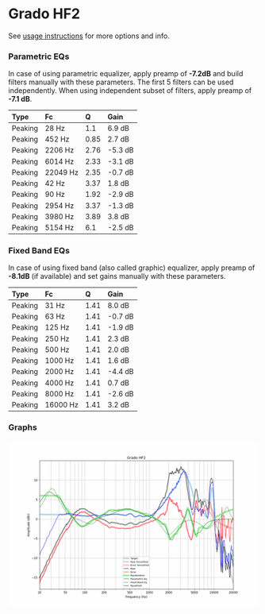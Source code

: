 # Grado HF2
See [usage instructions](https://github.com/jaakkopasanen/AutoEq#usage) for more options and info.

### Parametric EQs
In case of using parametric equalizer, apply preamp of **-7.2dB** and build filters manually
with these parameters. The first 5 filters can be used independently.
When using independent subset of filters, apply preamp of **-7.1 dB**.

| Type    | Fc       |    Q | Gain    |
|:--------|:---------|:-----|:--------|
| Peaking | 28 Hz    | 1.1  | 6.9 dB  |
| Peaking | 452 Hz   | 0.85 | 2.7 dB  |
| Peaking | 2206 Hz  | 2.76 | -5.3 dB |
| Peaking | 6014 Hz  | 2.33 | -3.1 dB |
| Peaking | 22049 Hz | 2.35 | -0.7 dB |
| Peaking | 42 Hz    | 3.37 | 1.8 dB  |
| Peaking | 90 Hz    | 1.92 | -2.9 dB |
| Peaking | 2954 Hz  | 3.37 | -1.3 dB |
| Peaking | 3980 Hz  | 3.89 | 3.8 dB  |
| Peaking | 5154 Hz  | 6.1  | -2.5 dB |

### Fixed Band EQs
In case of using fixed band (also called graphic) equalizer, apply preamp of **-8.1dB**
(if available) and set gains manually with these parameters.

| Type    | Fc       |    Q | Gain    |
|:--------|:---------|:-----|:--------|
| Peaking | 31 Hz    | 1.41 | 8.0 dB  |
| Peaking | 63 Hz    | 1.41 | -0.7 dB |
| Peaking | 125 Hz   | 1.41 | -1.9 dB |
| Peaking | 250 Hz   | 1.41 | 2.3 dB  |
| Peaking | 500 Hz   | 1.41 | 2.0 dB  |
| Peaking | 1000 Hz  | 1.41 | 1.6 dB  |
| Peaking | 2000 Hz  | 1.41 | -4.4 dB |
| Peaking | 4000 Hz  | 1.41 | 0.7 dB  |
| Peaking | 8000 Hz  | 1.41 | -2.6 dB |
| Peaking | 16000 Hz | 1.41 | 3.2 dB  |

### Graphs
![](./Grado%20HF2.png)